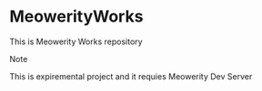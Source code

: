 # MeowerityWorks
This is Meowerity Works repository
> [!NOTE]
> This is expiremental project and it requies Meowerity Dev Server
